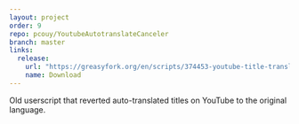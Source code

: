 ```yaml
---
layout: project
order: 9
repo: pcouy/YoutubeAutotranslateCanceler
branch: master
links:
  release:
    url: "https://greasyfork.org/en/scripts/374453-youtube-title-translate-reverser"
    name: Download
---
```


Old userscript that reverted auto-translated titles on YouTube to the original language.

